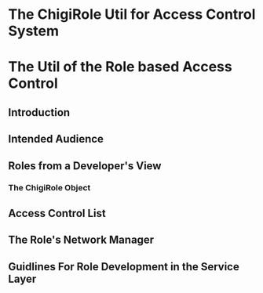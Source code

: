 The ChigiRole Util for Access Control System
============================

# The Util of the Role based Access Control

## Introduction

## Intended Audience

## Roles from a Developer's View

### The ChigiRole Object

## Access Control List

## The Role's Network Manager

## Guidlines For Role Development in the Service Layer